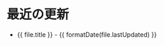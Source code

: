 # 最近の更新

<script setup>
import { data as fileUpdates } from './recent-updates.data.ts'
import { formatDate } from '../.vitepress/utils'
</script>

<ul>
  <li v-for="(file, index) in fileUpdates" :key="file.filePath">
    <a :href="file.url">{{ file.title }}</a>
    <Badge v-if="file.status === 'A'" type="tip" text="Added" />
    <Badge v-else-if="file.status === 'D'" type="danger" text="Deleted" />
    <Badge v-else-if="file.status.startsWith('R')" type="warning" text="Renamed" />
    <span
      v-if="index === 0 || formatDate(file.lastUpdated) !== formatDate(fileUpdates[index - 1].lastUpdated)"
      class="text-xs text-[var(--vp-c-text-2)]"
    >
      - {{ formatDate(file.lastUpdated) }}
    </span>
  </li>
</ul>
